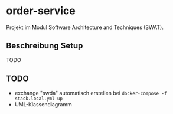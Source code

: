 # order-service
Projekt im Modul Software Architecture and Techniques (SWAT).

## Beschreibung Setup
TODO

## TODO
* exchange "swda" automatisch erstellen bei `docker-compose -f stack.local.yml up`
* UML-Klassendiagramm
